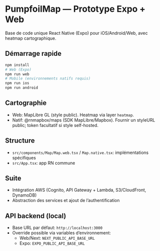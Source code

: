 # PumpfoilMap — Prototype Expo + Web

Base de code unique React Native (Expo) pour iOS/Android/Web, avec heatmap cartographique.

## Démarrage rapide
```bash
npm install
# Web (Expo)
npm run web
# Mobile (environnements natifs requis)
npm run ios
npm run android
```

## Cartographie
- Web: MapLibre GL (style public). Heatmap via layer `heatmap`.
- Natif: @rnmapbox/maps (SDK MapLibre/Mapbox). Fournir un styleURL public; token facultatif si style self-hosted.

## Structure
- `src/components/Map/Map.web.tsx` / `Map.native.tsx`: implémentations spécifiques
- `src/App.tsx`: app RN commune
  

## Suite
- Intégration AWS (Cognito, API Gateway + Lambda, S3/CloudFront, DynamoDB)
- Abstraction des services et ajout de l’authentification

## API backend (local)
- Base URL par défaut: `http://localhost:3000`
- Override possible via variables d’environnement:
	- Web/Next: `NEXT_PUBLIC_API_BASE_URL`
	- Expo: `EXPO_PUBLIC_API_BASE_URL`